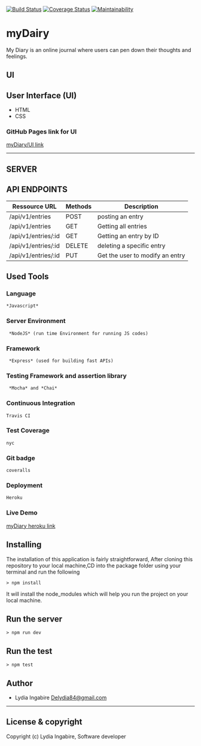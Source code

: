 [![Build Status](https://travis-ci.org/DeliceLydia/myDairy.svg?branch=develop)](https://travis-ci.org/DeliceLydia/myDairy) [![Coverage Status](https://coveralls.io/repos/github/DeliceLydia/myDairy/badge.svg?branch=ch-testing-%23168659186)](https://coveralls.io/github/DeliceLydia/myDairy?branch=ch-testing-%23168659186) [![Maintainability](https://api.codeclimate.com/v1/badges/4d769ba85fe19b31200f/maintainability)](https://codeclimate.com/github/DeliceLydia/myDairy/maintainability)

# myDairy

My Diary is an online journal where users can pen down their thoughts and feelings.

## UI

## User Interface (UI)
* HTML
* CSS

### GitHub Pages link for UI
[myDiary/UI link]( https://delicelydia.github.io/myDairy/UI/html/)

---------------------------------------------------------------------

## SERVER

## API ENDPOINTS

| Ressource URL | Methods  | Description  |
| ------- | --- | --- |
| /api/v1/entries| POST | posting an entry |
| /api/v1/entries| GET | Getting all entries|
| /api/v1/entries/:id| GET | Getting an entry by ID |
| /api/v1/entries/:id | DELETE | deleting a specific entry |
| /api/v1/entries/:id | PUT| Get the user to modify an entry  |

## Used Tools

### Language
```
*Javascript*
```
### Server Environment
```
 *NodeJS* (run time Environment for running JS codes)
 ```
### Framework
```
 *Express* (used for building fast APIs)
 ```
### Testing Framework and assertion library
```
 *Mocha* and *Chai*
 ```
### Continuous Integration
```
Travis CI
```
### Test Coverage
```
nyc
```
### Git badge
```
coveralls
```
### Deployment

```
Heroku
```
### Live Demo

[myDiary heroku link](https://safe-citadel-00027.herokuapp.com/)


## Installing

The installation of this application is fairly straightforward, After cloning this repository to your local machine,CD into the package folder using your terminal and run the following

```
> npm install
```

It will install the node_modules which will help you run the project on your local machine.

## Run the server
```
> npm run dev
```
## Run the test

```
> npm test
```


## Author
- Lydia Ingabire <Delydia84@gmail.com>

---

## License & copyright
Copyright (c) Lydia Ingabire, Software developer
